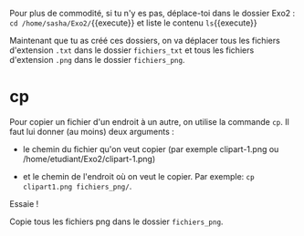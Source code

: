 Pour plus de commodité, si tu n'y es pas, déplace-toi dans le dossier Exo2 : `cd /home/sasha/Exo2/`{{execute}}
et liste le contenu `ls`{{execute}}


Maintenant que tu as créé ces dossiers, on va déplacer tous les fichiers d'extension `.txt` dans le dossier `fichiers_txt` et tous les fichiers d'extension `.png` dans le dossier `fichiers_png`.


# cp

Pour copier un fichier d'un endroit à un autre, on utilise la commande `cp`. Il faut lui donner (au moins) deux arguments :
* le chemin du fichier qu'on veut copier (par exemple clipart-1.png ou /home/etudiant/Exo2/clipart-1.png)

* et le chemin de l'endroit où on veut le copier.
Par exemple: `cp clipart1.png fichiers_png/`.

Essaie !

Copie tous les fichiers png dans le dossier `fichiers_png`.


